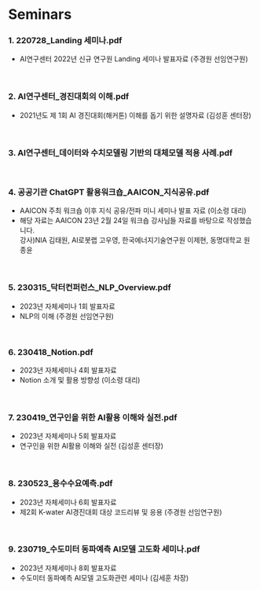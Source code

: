# Seminars

### 1. 220728_Landing 세미나.pdf 
  - AI연구센터 2022년 신규 연구원 Landing 세미나 발표자료 (주경원 선임연구원)
<br>

### 2. AI연구센터_경진대회의 이해.pdf 
  - 2021년도 제 1회 AI 경진대회(해커톤) 이해를 돕기 위한 설명자료 (김성훈 센터장)
<br>

### 3. AI연구센터_데이터와 수치모델링 기반의 대체모델 적용 사례.pdf 
<br>

### 4. 공공기관 ChatGPT 활용워크숍_AAICON_지식공유.pdf  
  - AAICON 주최 워크숍 이후 지식 공유/전파 미니 세미나 발표 자료 (이소령 대리)  
  - 해당 자료는 AAICON 23년 2월 24일 워크숍 강사님들 자료를 바탕으로 작성했습니다.  
    강사)NIA 김태원, AI로봇랩 고우영, 한국에너지기술연구원 이제현, 동명대학교 원종윤
<br>

### 5. 230315_닥터컨퍼런스_NLP_Overview.pdf
  - 2023년 자체세미나 1회 발표자료   
  - NLP의 이해 (주경원 선임연구원)   
<br>

### 6. 230418_Notion.pdf
  - 2023년 자체세미나 4회 발표자료   
  - Notion 소개 및 활용 방향성 (이소령 대리)
<br>

### 7. 230419_연구인을 위한 AI활용 이해와 실전.pdf
  - 2023년 자체세미나 5회 발표자료   
  - 연구인을 위한 AI활용 이해와 실전 (김성훈 센터장)
<br>

### 8. 230523_용수수요예측.pdf
  - 2023년 자체세미나 6회 발표자료   
  - 제2회 K-water AI경진대회 대상 코드리뷰 및 응용 (주경원 선임연구원)
<br>

### 9. 230719_수도미터 동파예측 AI모델 고도화 세미나.pdf
  - 2023년 자체세미나 8회 발표자료   
  - 수도미터 동파예측 AI모델 고도화관련 세미나 (김세훈 차장)
<br>
